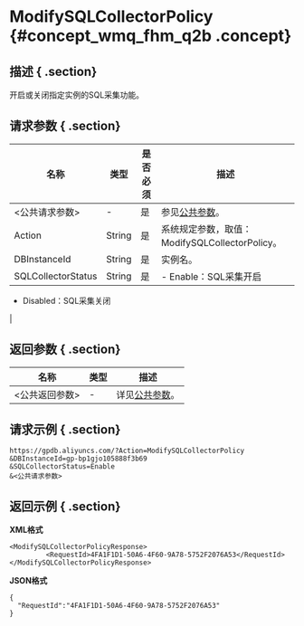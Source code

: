 # ModifySQLCollectorPolicy {#concept_wmq_fhm_q2b .concept}

## 描述 { .section}

开启或关闭指定实例的SQL采集功能。

## 请求参数 { .section}

|名称|类型|是否必须|描述|
|--|--|----|--|
|<公共请求参数\>|-|是|参见[公共参数](cn.zh-CN/API参考/公共参数.md#)。|
|Action|String|是|系统规定参数，取值：ModifySQLCollectorPolicy。|
|DBInstanceId|String|是|实例名。|
|SQLCollectorStatus|String|是| -   Enable：SQL采集开启
-   Disabled：SQL采集关闭

 |

## 返回参数 { .section}

|名称|类型|描述|
|--|--|--|
|<公共返回参数\>|-|详见[公共参数](https://help.aliyun.com/document_detail/26224.html)。|

## 请求示例 { .section}

```
https://gpdb.aliyuncs.com/?Action=ModifySQLCollectorPolicy
&DBInstanceId=gp-bp1gjo105888f3b69
&SQLCollectorStatus=Enable
&<公共请求参数>
```

## 返回示例 { .section}

**XML格式**

```
<ModifySQLCollectorPolicyResponse>
         <RequestId>4FA1F1D1-50A6-4F60-9A78-5752F2076A53</RequestId>
</ModifySQLCollectorPolicyResponse>

```

**JSON格式**

```
{
  "RequestId":"4FA1F1D1-50A6-4F60-9A78-5752F2076A53"
}
```

